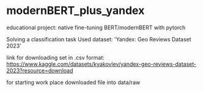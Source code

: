 # modernBERT_plus_yandex
educational project: native fine-tuning BERT/modernBERT with pytorch

Solving a classification task
Used dataset: 'Yandex: Geo Reviews Dataset 2023'

link for downloading set in .csv format: https://www.kaggle.com/datasets/kyakovlev/yandex-geo-reviews-dataset-2023?resource=download

for starting work place downloaded file into data/raw
